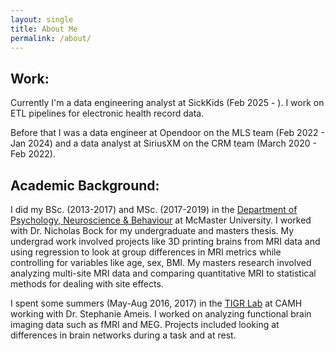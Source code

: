 ```yaml
---
layout: single
title: About Me
permalink: /about/
---
```


## Work:

Currently I'm a data engineering analyst at SickKids (Feb 2025 - ). I work on ETL pipelines for electronic health record data.

Before that I was a data engineer at Opendoor on the MLS team (Feb 2022 - Jan 2024) and a data analyst at SiriusXM on the CRM team (March 2020 - Feb 2022).

## Academic Background:

I did my BSc. (2013-2017) and MSc. (2017-2019) in the 
[Department of Psychology, Neuroscience & Behaviour](https://science.mcmaster.ca/pnb/)
at McMaster University. I worked with Dr. Nicholas Bock for my undergraduate and masters thesis.
My undergrad work involved projects like 3D printing brains from MRI data and using regression
to look at group differences in MRI metrics while controlling for variables like age, sex, BMI.
My masters research involved analyzing multi-site MRI data and comparing quantitative MRI 
to statistical methods for dealing with site effects.

I spent some summers (May-Aug 2016, 2017) in the [TIGR Lab](http://imaging-genetics.camh.ca/) 
at CAMH working with Dr. Stephanie Ameis. I worked on analyzing functional brain imaging 
data such as fMRI and MEG. Projects included looking at differences in brain networks
during a task and at rest.

